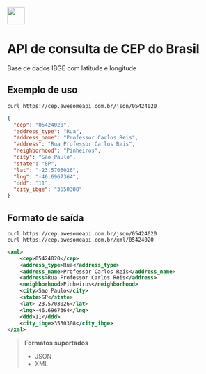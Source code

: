 [<img src="https://cdn.awesomeapi.com.br/v2/png/logo-without-slogan.png" height="40px" />](https://awesomeapi.com.br/)

# API de consulta de CEP do Brasil
Base de dados IBGE com latitude e longitude

## Exemplo de uso

```
curl https://cep.awesomeapi.com.br/json/05424020
```
```json
{
  "cep": "05424020",
  "address_type": "Rua",
  "address_name": "Professor Carlos Reis",
  "address": "Rua Professor Carlos Reis",
  "neighborhood": "Pinheiros",
  "city": "Sao Paulo",
  "state": "SP",
  "lat": "-23.5703026",
  "lng": "-46.6967364",
  "ddd": "11",
  "city_ibge": "3550308"
}
```

## Formato de saída
```
curl https://cep.awesomeapi.com.br/json/05424020
curl https://cep.awesomeapi.com.br/xml/05424020
```
```xml
<xml>
    <cep>05424020</cep>
    <address_type>Rua</address_type>
    <address_name>Professor Carlos Reis</address_name>
    <address>Rua Professor Carlos Reis</address>
    <neighborhood>Pinheiros</neighborhood>
    <city>Sao Paulo</city>
    <state>SP</state>
    <lat>-23.5703026</lat>
    <lng>-46.6967364</lng>
    <ddd>11</ddd>
    <city_ibge>3550308</city_ibge>
</xml>

```
> **Formatos suportados**
> - JSON
> - XML

